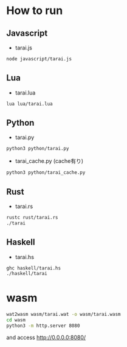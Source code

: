 # How to run

## Javascript

- tarai.js
```bash
node javascript/tarai.js
```  

## Lua

- tarai.lua
```bash
lua lua/tarai.lua
```

## Python

- tarai.py

```bash
python3 python/tarai.py
```

- tarai_cache.py (cache有り)

```bash
python3 python/tarai_cache.py
```

## Rust

- tarai.rs

```bash
rustc rust/tarai.rs
./tarai
```

## Haskell

- tarai.hs

```bash
ghc haskell/tarai.hs
./haskell/tarai
```

# wasm
```bash
wat2wasm wasm/tarai.wat -o wasm/tarai.wasm
cd wasm
python3 -m http.server 8080
```
and access http://0.0.0.0:8080/

